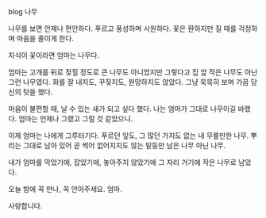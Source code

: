 blog
나무

나무를 보면 언제나 편안하다. 푸르고 풍성하며 시원하다.
꽃은 환하지만 질 때를 걱정하며 마음을 졸이게 한다.

자식이 꽃이라면 엄마는 나무다.

엄마는 고개를 뒤로 젖힐 정도로 큰 나무도 아니었지만 그렇다고 집 앞 작은 나무도 아닌 그런 나무였다. 화를 잘 내지도, 꾸짖지도, 원망하지도 않았다. 그냥 묵묵히 보며 가끔 당신의 탓을 했다.

마음이 불편할 때, 날 수 있는 새가 되고 싶다 했다. 나는 엄마가 그대로 나무이길 바랬다. 엄마는 언제나 그랬고 그럴 것 같았으니.

이제 엄마는 나에게 그루터기다. 푸르던 잎도, 그 많던 가지도 없는 내 무릎만한 나무. 뿌리는 그대로 남아 있어 곧 썩어 없어지지도 않는 밑둥만 남은 나무 아닌 나무. 

내가 엄마를 막았기에, 잡았기에, 놓아주지 않았기에 그 자리 거기에 작은 나무로 남았다.

오늘 밤에 꼭 만나, 꼭 안아주세요. 엄마.

사랑합니다.
